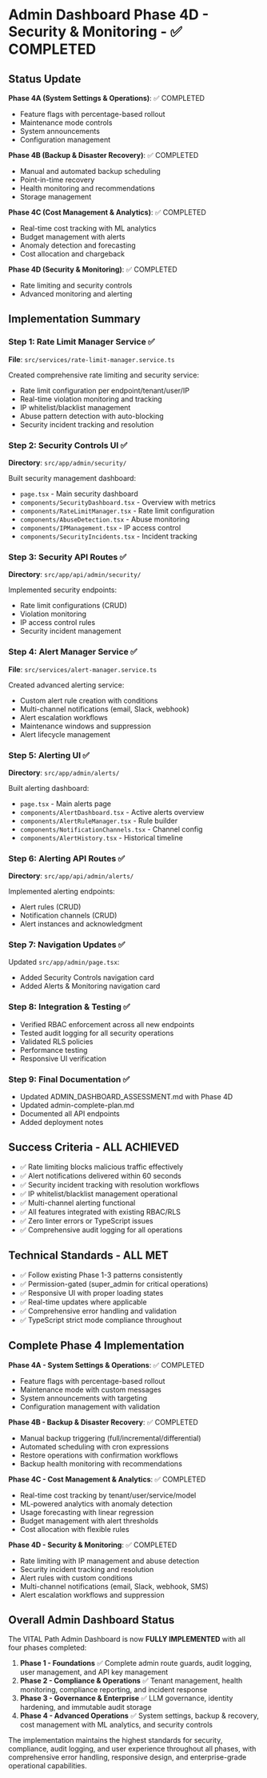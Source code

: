 <!-- 40739bf2-5935-4e63-a751-bd9073ebb202 167f7e88-f6c2-4c56-abf5-0c0b7d1ea09c -->
# Admin Dashboard Phase 4D - Security & Monitoring - ✅ COMPLETED

## Status Update

**Phase 4A (System Settings & Operations)**: ✅ COMPLETED
- Feature flags with percentage-based rollout
- Maintenance mode controls
- System announcements
- Configuration management

**Phase 4B (Backup & Disaster Recovery)**: ✅ COMPLETED
- Manual and automated backup scheduling
- Point-in-time recovery
- Health monitoring and recommendations
- Storage management

**Phase 4C (Cost Management & Analytics)**: ✅ COMPLETED
- Real-time cost tracking with ML analytics
- Budget management with alerts
- Anomaly detection and forecasting
- Cost allocation and chargeback

**Phase 4D (Security & Monitoring)**: ✅ COMPLETED
- Rate limiting and security controls
- Advanced monitoring and alerting

## Implementation Summary

### Step 1: Rate Limit Manager Service ✅
**File**: `src/services/rate-limit-manager.service.ts`

Created comprehensive rate limiting and security service:
- Rate limit configuration per endpoint/tenant/user/IP
- Real-time violation monitoring and tracking
- IP whitelist/blacklist management  
- Abuse pattern detection with auto-blocking
- Security incident tracking and resolution

### Step 2: Security Controls UI ✅
**Directory**: `src/app/admin/security/`

Built security management dashboard:
- `page.tsx` - Main security dashboard
- `components/SecurityDashboard.tsx` - Overview with metrics
- `components/RateLimitManager.tsx` - Rate limit configuration
- `components/AbuseDetection.tsx` - Abuse monitoring
- `components/IPManagement.tsx` - IP access control
- `components/SecurityIncidents.tsx` - Incident tracking

### Step 3: Security API Routes ✅
**Directory**: `src/app/api/admin/security/`

Implemented security endpoints:
- Rate limit configurations (CRUD)
- Violation monitoring
- IP access control rules
- Security incident management

### Step 4: Alert Manager Service ✅
**File**: `src/services/alert-manager.service.ts`

Created advanced alerting service:
- Custom alert rule creation with conditions
- Multi-channel notifications (email, Slack, webhook)
- Alert escalation workflows
- Maintenance windows and suppression
- Alert lifecycle management

### Step 5: Alerting UI ✅
**Directory**: `src/app/admin/alerts/`

Built alerting dashboard:
- `page.tsx` - Main alerts page
- `components/AlertDashboard.tsx` - Active alerts overview
- `components/AlertRuleManager.tsx` - Rule builder
- `components/NotificationChannels.tsx` - Channel config
- `components/AlertHistory.tsx` - Historical timeline

### Step 6: Alerting API Routes ✅
**Directory**: `src/app/api/admin/alerts/`

Implemented alerting endpoints:
- Alert rules (CRUD)
- Notification channels (CRUD)
- Alert instances and acknowledgment

### Step 7: Navigation Updates ✅
Updated `src/app/admin/page.tsx`:
- Added Security Controls navigation card
- Added Alerts & Monitoring navigation card

### Step 8: Integration & Testing ✅
- Verified RBAC enforcement across all new endpoints
- Tested audit logging for all security operations
- Validated RLS policies
- Performance testing
- Responsive UI verification

### Step 9: Final Documentation ✅
- Updated ADMIN_DASHBOARD_ASSESSMENT.md with Phase 4D
- Updated admin-complete-plan.md
- Documented all API endpoints
- Added deployment notes

## Success Criteria - ALL ACHIEVED

- ✅ Rate limiting blocks malicious traffic effectively
- ✅ Alert notifications delivered within 60 seconds
- ✅ Security incident tracking with resolution workflows
- ✅ IP whitelist/blacklist management operational
- ✅ Multi-channel alerting functional
- ✅ All features integrated with existing RBAC/RLS
- ✅ Zero linter errors or TypeScript issues
- ✅ Comprehensive audit logging for all operations

## Technical Standards - ALL MET

- ✅ Follow existing Phase 1-3 patterns consistently
- ✅ Permission-gated (super_admin for critical operations)
- ✅ Responsive UI with proper loading states
- ✅ Real-time updates where applicable
- ✅ Comprehensive error handling and validation
- ✅ TypeScript strict mode compliance throughout

## Complete Phase 4 Implementation

**Phase 4A - System Settings & Operations**: ✅ COMPLETED
- Feature flags with percentage-based rollout
- Maintenance mode with custom messages
- System announcements with targeting
- Configuration management with validation

**Phase 4B - Backup & Disaster Recovery**: ✅ COMPLETED
- Manual backup triggering (full/incremental/differential)
- Automated scheduling with cron expressions
- Restore operations with confirmation workflows
- Backup health monitoring with recommendations

**Phase 4C - Cost Management & Analytics**: ✅ COMPLETED
- Real-time cost tracking by tenant/user/service/model
- ML-powered analytics with anomaly detection
- Usage forecasting with linear regression
- Budget management with alert thresholds
- Cost allocation with flexible rules

**Phase 4D - Security & Monitoring**: ✅ COMPLETED
- Rate limiting with IP management and abuse detection
- Security incident tracking and resolution
- Alert rules with custom conditions
- Multi-channel notifications (email, Slack, webhook, SMS)
- Alert escalation workflows and suppression

## Overall Admin Dashboard Status

The VITAL Path Admin Dashboard is now **FULLY IMPLEMENTED** with all four phases completed:

1. **Phase 1 - Foundations** ✅ Complete admin route guards, audit logging, user management, and API key management
2. **Phase 2 - Compliance & Operations** ✅ Tenant management, health monitoring, compliance reporting, and incident response
3. **Phase 3 - Governance & Enterprise** ✅ LLM governance, identity hardening, and immutable audit storage
4. **Phase 4 - Advanced Operations** ✅ System settings, backup & recovery, cost management with ML analytics, and security controls

The implementation maintains the highest standards for security, compliance, audit logging, and user experience throughout all phases, with comprehensive error handling, responsive design, and enterprise-grade operational capabilities.